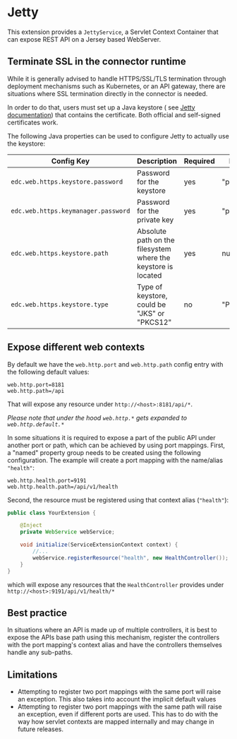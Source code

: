 # Jetty

This extension provides a `JettyService`, a Servlet Context Container that can expose REST API on a Jersey based
WebServer.

## Terminate SSL in the connector runtime

While it is generally advised to handle HTTPS/SSL/TLS termination through deployment mechanisms such as
Kubernetes, or an API gateway, there are situations where SSL termination directly in the connector is
needed.

In order to do that, users must set up a Java keystore (
see [Jetty documentation](https://www.eclipse.org/jetty/documentation/jetty-10/operations-guide/index.html#og-keystore))
that contains the certificate. Both official and self-signed certificates work.

The following Java properties can be used to configure Jetty to actually use the keystore:

| Config Key                        | Description                                                   | Required | Default    |
|-----------------------------------|---------------------------------------------------------------|----------|------------|
| `edc.web.https.keystore.password`   | Password for the keystore                                     | yes      | "password" |
| `edc.web.https.keymanager.password` | Password for the private key                                  | yes      | "password" |
| `edc.web.https.keystore.path`       | Absolute path on the filesystem where the keystore is located | yes      | null       |
| `edc.web.https.keystore.type`       | Type of keystore, could be "JKS" or "PKCS12"                  | no       | "PKCS12"     |

## Expose different web contexts

By default we have the `web.http.port`
and `web.http.path` config entry with the following default values:

```properties
web.http.port=8181
web.http.path=/api
```

That will expose any resource under `http://<host>:8181/api/*`.

_Please note that under the hood `web.http.*` gets expanded to `web.http.default.*`_

In some situations it is required to expose a part of the public API under another port or path, which can be achieved
by using port mappings. First, a "named"
property group needs to be created using the following configuration. The example will create a port mapping with the
name/alias `"health"`:

```properties
web.http.health.port=9191
web.http.health.path=/api/v1/health
```

Second, the resource must be registered using that context alias (`"health"`):

```java
public class YourExtension {

    @Inject
    private WebService webService;

    void initialize(ServiceExtensionContext context) {
        //...
        webService.registerResource("health", new HealthController());
    }
}
```

which will expose any resources that the `HealthController` provides under `http://<host>:9191/api/v1/health/*`

## Best practice

In situations where an API is made up of multiple controllers, it is best to expose the APIs base path using this
mechanism, register the controllers with the
port mapping's context alias and have the controllers themselves handle any sub-paths.

## Limitations

- Attempting to register two port mappings with the same port will raise an exception. This also takes into account the
  implicit default values
- Attempting to register two port mappings with the same path will raise an exception, even if different ports are used.
  This has to do with the way how servlet
  contexts are mapped internally and may change in future releases.